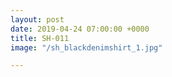 ```yaml
---
layout: post
date: 2019-04-24 07:00:00 +0000
title: SH-011
image: "/sh_blackdenimshirt_1.jpg"

---
```

